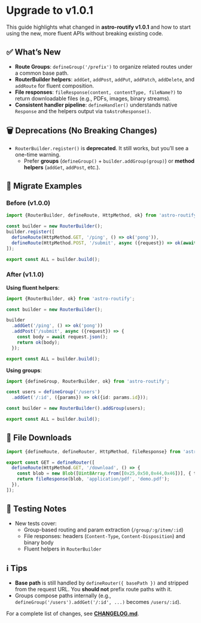 # Upgrade to v1.0.1

This guide highlights what changed in **astro-routify v1.0.1** and how to start using the new, more fluent APIs without breaking existing code.

## ✅ What’s New

- **Route Groups**: `defineGroup('/prefix')` to organize related routes under a common base path.
- **RouterBuilder helpers**: `addGet`, `addPost`, `addPut`, `addPatch`, `addDelete`, and `addRoute` for fluent composition.
- **File responses**: `fileResponse(content, contentType, fileName?)` to return downloadable files (e.g., PDFs, images, binary streams).
- **Consistent handler pipeline**: `defineHandler()` understands native `Response` and the helpers output via `toAstroResponse()`.

## 🗑 Deprecations (No Breaking Changes)

- `RouterBuilder.register()` is **deprecated**. It still works, but you’ll see a one-time warning.
  - Prefer **groups** (`defineGroup()` + `builder.addGroup(group)`) or **method helpers** (`addGet`, `addPost`, etc.).

## 🔁 Migrate Examples

### Before (v1.0.0)

```ts
import {RouterBuilder, defineRoute, HttpMethod, ok} from 'astro-routify';

const builder = new RouterBuilder();
builder.register([
  defineRoute(HttpMethod.GET, '/ping', () => ok('pong')),
  defineRoute(HttpMethod.POST, '/submit', async ({request}) => ok(await request.json()))
]);

export const ALL = builder.build();
```

### After (v1.1.0)

**Using fluent helpers**:

```ts
import {RouterBuilder, ok} from 'astro-routify';

const builder = new RouterBuilder();

builder
  .addGet('/ping', () => ok('pong'))
  .addPost('/submit', async ({request}) => {
    const body = await request.json();
    return ok(body);
  });

export const ALL = builder.build();
```

**Using groups**:

```ts
import {defineGroup, RouterBuilder, ok} from 'astro-routify';

const users = defineGroup('/users')
  .addGet('/:id', ({params}) => ok({id: params.id}));

const builder = new RouterBuilder().addGroup(users);

export const ALL = builder.build();
```

## 📄 File Downloads

```ts
import {defineRoute, defineRouter, HttpMethod, fileResponse} from 'astro-routify';

export const GET = defineRouter([
  defineRoute(HttpMethod.GET, '/download', () => {
    const blob = new Blob([Uint8Array.from([0x25,0x50,0x44,0x46])], { type: 'application/pdf' }); // "%PDF"
    return fileResponse(blob, 'application/pdf', 'demo.pdf');
  }),
]);
```

## 🧪 Testing Notes

- New tests cover:
  - Group-based routing and param extraction (`/group/:g/item/:id`)
  - File responses: headers (`Content-Type`, `Content-Disposition`) and binary body
  - Fluent helpers in `RouterBuilder`

## ℹ️ Tips

- **Base path** is still handled by `defineRouter({ basePath })` and stripped from the request URL. You **should not** prefix route paths with it.
- Groups compose paths internally (e.g., `defineGroup('/users').addGet('/:id', ...)` becomes `/users/:id`).

For a complete list of changes, see **[CHANGELOG.md](./CHANGELOG.md)**.

